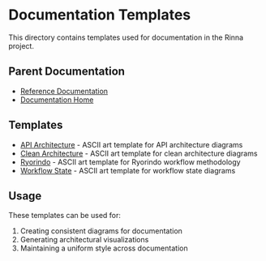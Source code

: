 # Documentation Templates

This directory contains templates used for documentation in the Rinna project.

## Parent Documentation
- [Reference Documentation](../README.md)
- [Documentation Home](../../README.md)

## Templates

- [API Architecture](api_architecture.ascii) - ASCII art template for API architecture diagrams
- [Clean Architecture](clean_architecture.ascii) - ASCII art template for clean architecture diagrams
- [Ryorindo](ryorindo.ascii) - ASCII art template for Ryorindo workflow methodology
- [Workflow State](workflow_state.ascii) - ASCII art template for workflow state diagrams

## Usage

These templates can be used for:
1. Creating consistent diagrams for documentation
2. Generating architectural visualizations
3. Maintaining a uniform style across documentation